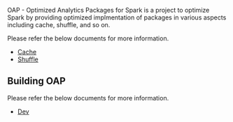 OAP - Optimized Analytics Packages for Spark is a project to optimize Spark by providing optimized implmentation of packages in various aspects including cache, shuffle, and so on.

Please refer the below documents for more information.

* [Cache](./oap-cache/README.md)
* [Shuffle](./oap-shuffle/README.md)


## Building OAP

Please refer the below documents for more information.

* [Dev](./dev/README.md)
